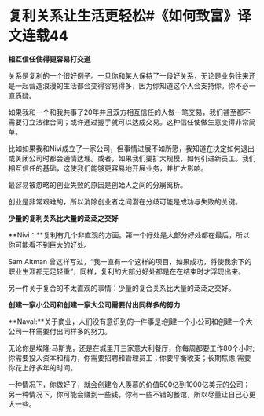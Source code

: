 # 复利关系让生活更轻松#《如何致富》译文连载44

**相互信任使得更容易打交道**

关系是复利的一个很好例子。一旦你和某人保持了一段好关系，无论是业务往来还是一起营造浪漫的生活都会变得容易得多，因为你知道这个人会支持你。你不必一直质疑。

如果我和一个和我共事了20年并且双方相互信任的人做一笔交易，我们甚至都不需要订立法律合同；或许通过握手就可以达成交易。这种信任使做生意变得非常简单。

比如如果我和Nivi成立了一家公司，但事情进展不如所愿，我知道在决定如何退出或关闭公司时都会通情达理。或者，如果我们要扩大规模，如何引进新员工。我们相互信任的基础，这使我们能够更容易地开展业务，并扩大影响。

最容易被忽略的创业失败的原因是创始人之间的分崩离析。

创业是非常艰难的，所以消除创业者之间潜在分歧可能是成功与失败的关键。

**少量的复利关系比大量的泛泛之交好**

**Nivi：**复利有几个非直观的方面。第一个好处是大部分好处都在最后，所以你可能看不到巨大的好处。

Sam Altman 曾这样写过，“我一直有一个这样的项目，如果成功，将使我余下的职业生涯都无足轻重”，同样，复利的大部分好处都是在在结束时才浮现出来。

另一件关于复合的不太直观的事情：少量的复合关系比大量的泛泛之交好。

**创建一家小公司和创建一家大公司需要付出同样多的努力**

**Naval:**关于商业，人们没有意识到的一件事是:创建一个小公司和创建一个大公司一样需要付出同样多的努力。

无论你是埃隆·马斯克，还是在城里开三家意大利餐厅，你每周都要工作80个小时;你需要投入资本和精力，你需要招聘和管理员工；你要平衡收支；长期焦虑;需要你花上好多年的时间。

一种情况下，你做好了，就会创建令人羡慕的价值500亿到1000亿美元的公司；另一种情况下，你可能会赚到一些钱，你有一些不错的餐馆，所以尽量让自己心更大一些。